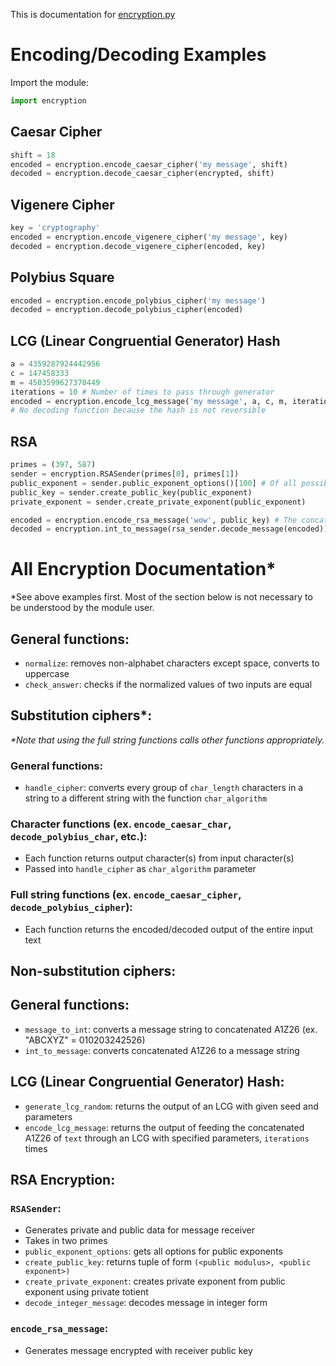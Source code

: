 This is documentation for [encryption.py](/encryption.py)

# Encoding/Decoding Examples
Import the module:
``` python
import encryption
```

## Caesar Cipher
``` python
shift = 18
encoded = encryption.encode_caesar_cipher('my message', shift)
decoded = encryption.decode_caesar_cipher(encrypted, shift)
```

## Vigenere Cipher
``` python
key = 'cryptography'
encoded = encryption.encode_vigenere_cipher('my message', key)
decoded = encryption.decode_vigenere_cipher(encoded, key)
```

## Polybius Square
``` python
encoded = encryption.encode_polybius_cipher('my message')
decoded = encryption.decode_polybius_cipher(encoded)
```

## LCG (Linear Congruential Generator) Hash
``` python
a = 4359287924442956
c = 147458333
m = 4503599627370449
iterations = 10 # Number of times to pass through generator
encoded = encryption.encode_lcg_message('my message', a, c, m, iterations)
# No decoding function because the hash is not reversible
```

## RSA
``` python
primes = (397, 587)
sender = encryption.RSASender(primes[0], primes[1])
public_exponent = sender.public_exponent_options()[100] # Of all possible public exponents, use the one at index 100 when sorted from least to greatest
public_key = sender.create_public_key(public_exponent)
private_exponent = sender.create_private_exponent(public_exponent)

encoded = encryption.encode_rsa_message('wow', public_key) # The concatenated A1Z26 form of the input must be less than the public modulus (public_key[0])
decoded = encryption.int_to_message(rsa_sender.decode_message(encoded))
```


# All Encryption Documentation*
*See above examples first. Most of the section below is not necessary to be understood by the module user.

## General functions:
* `normalize`: removes non-alphabet characters except space, converts to uppercase
* `check_answer`: checks if the normalized values of two inputs are equal

## Substitution ciphers*:
_*Note that using the full string functions calls other functions appropriately._

### General functions:
* `handle_cipher`: converts every group of `char_length` characters in a string to a different string with the function `char_algorithm`

### Character functions (ex. `encode_caesar_char`, `decode_polybius_char`, etc.):
* Each function returns output character(s) from input character(s)
* Passed into `handle_cipher` as `char_algorithm` parameter

### Full string functions (ex. `encode_caesar_cipher`, `decode_polybius_cipher`):
* Each function returns the encoded/decoded output of the entire input text

## Non-substitution ciphers:
## General functions:
* `message_to_int`: converts a message string to concatenated A1Z26 (ex. "ABCXYZ" = 010203242526)
* `int_to_message`: converts concatenated A1Z26 to a message string

## LCG (Linear Congruential Generator) Hash:
* `generate_lcg_random`: returns the output of an LCG with given seed and parameters
* `encode_lcg_message`: returns the output of feeding the concatenated A1Z26 of `text` through an LCG with specified parameters, `iterations` times

## RSA Encryption:
### `RSASender`:
* Generates private and public data for message receiver
* Takes in two primes
* `public_exponent_options`: gets all options for public exponents
* `create_public_key`: returns tuple of form `(<public modulus>, <public exponent>)`
* `create_private_exponent`: creates private exponent from public exponent using private totient
* `decode_integer_message`: decodes message in integer form

### `encode_rsa_message`:
* Generates message encrypted with receiver public key